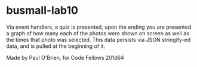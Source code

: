 # busmall-lab10
Via event handlers, a quiz is presented, upon the ending you are presented a graph of how many each of  the photos were shown on screen as well as the times that photo was selected. This data persists via JSON stringify-ed data, and is pulled at the beginning of it.

Made by Paul O'Brien, for Code Fellows 201d64
